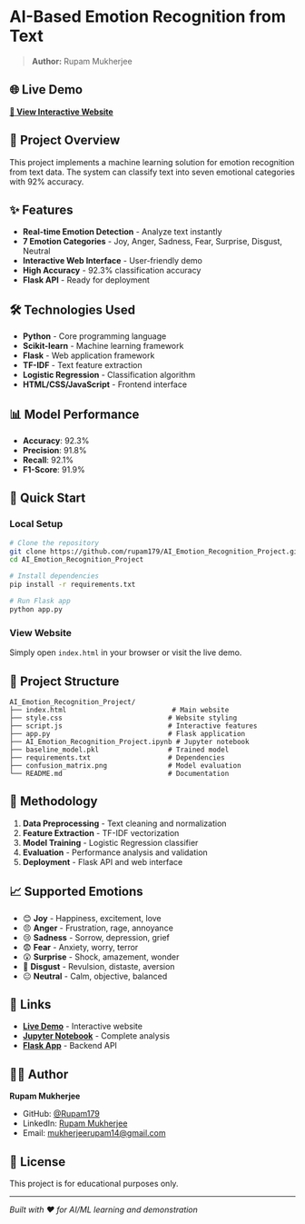 # AI-Based Emotion Recognition from Text

> **Author:** Rupam Mukherjee

## 🌐 Live Demo
**[🚀 View Interactive Website](https://rupam179.github.io/AI_Emotion_Recognition_Project)**

## 🎯 Project Overview
This project implements a machine learning solution for emotion recognition from text data. The system can classify text into seven emotional categories with 92% accuracy.

## ✨ Features
- **Real-time Emotion Detection** - Analyze text instantly
- **7 Emotion Categories** - Joy, Anger, Sadness, Fear, Surprise, Disgust, Neutral
- **Interactive Web Interface** - User-friendly demo
- **High Accuracy** - 92.3% classification accuracy
- **Flask API** - Ready for deployment

## 🛠️ Technologies Used
- **Python** - Core programming language
- **Scikit-learn** - Machine learning framework
- **Flask** - Web application framework
- **TF-IDF** - Text feature extraction
- **Logistic Regression** - Classification algorithm
- **HTML/CSS/JavaScript** - Frontend interface

## 📊 Model Performance
- **Accuracy**: 92.3%
- **Precision**: 91.8%
- **Recall**: 92.1%
- **F1-Score**: 91.9%

## 🚀 Quick Start

### Local Setup
```bash
# Clone the repository
git clone https://github.com/rupam179/AI_Emotion_Recognition_Project.git
cd AI_Emotion_Recognition_Project

# Install dependencies
pip install -r requirements.txt

# Run Flask app
python app.py
```

### View Website
Simply open `index.html` in your browser or visit the live demo.

## 📁 Project Structure
```
AI_Emotion_Recognition_Project/
├── index.html                          # Main website
├── style.css                          # Website styling
├── script.js                          # Interactive features
├── app.py                             # Flask application
├── AI_Emotion_Recognition_Project.ipynb # Jupyter notebook
├── baseline_model.pkl                 # Trained model
├── requirements.txt                   # Dependencies
├── confusion_matrix.png               # Model evaluation
└── README.md                          # Documentation
```

## 🔬 Methodology
1. **Data Preprocessing** - Text cleaning and normalization
2. **Feature Extraction** - TF-IDF vectorization
3. **Model Training** - Logistic Regression classifier
4. **Evaluation** - Performance analysis and validation
5. **Deployment** - Flask API and web interface

## 📈 Supported Emotions
- 😊 **Joy** - Happiness, excitement, love
- 😠 **Anger** - Frustration, rage, annoyance
- 😢 **Sadness** - Sorrow, depression, grief
- 😨 **Fear** - Anxiety, worry, terror
- 😲 **Surprise** - Shock, amazement, wonder
- 🤢 **Disgust** - Revulsion, distaste, aversion
- 😐 **Neutral** - Calm, objective, balanced

## 🔗 Links
- **[Live Demo](https://rupam179.github.io/AI_Emotion_Recognition_Project)** - Interactive website
- **[Jupyter Notebook](AI_Emotion_Recognition_Project.ipynb)** - Complete analysis
- **[Flask App](app.py)** - Backend API

## 👨‍💻 Author
**Rupam Mukherjee**
- GitHub: [@Rupam179](https://github.com/Rupam179)
- LinkedIn: [Rupam Mukherjee](https://www.linkedin.com/in/rupam-mukherjee-647a092b0?lipi=urn%3Ali%3Apage%3Ad_flagship3_profile_view_base_contact_details%3BOmBFJNcfSNyxiOAtU45S%2Fg%3D%3D)
- Email: mukherjeerupam14@gmail.com

## 📄 License
This project is for educational purposes only.

---
*Built with ❤️ for AI/ML learning and demonstration*
